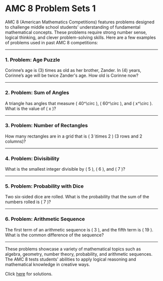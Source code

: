 # AMC 8 Problem Sets 1

AMC 8 (American Mathematics Competitions) features problems designed to challenge middle school students' understanding of fundamental mathematical concepts. These problems require strong number sense, logical thinking, and clever problem-solving skills. Here are a few examples of problems used in past AMC 8 competitions:

---

### **1. Problem: Age Puzzle**
Corinne’s age is \(3\) times as old as her brother, Zander. In \(4\) years, Corinne’s age will be twice Zander's age. How old is Corinne now?

---

### **2. Problem: Sum of Angles**
A triangle has angles that measure \( 40^\circ \), \( 60^\circ \), and \( x^\circ \). What is the value of \( x \)?

---

### **3. Problem: Number of Rectangles**
How many rectangles are in a grid that is \( 3 \times 2 \) (3 rows and 2 columns)?

---

### **4. Problem: Divisibility**
What is the smallest integer divisible by \( 5 \), \( 6 \), and \( 7 \)?

---

### **5. Problem: Probability with Dice**
Two six-sided dice are rolled. What is the probability that the sum of the numbers rolled is \( 7 \)?

---

### **6. Problem: Arithmetic Sequence**
The first term of an arithmetic sequence is \( 3 \), and the fifth term is \( 19 \). What is the common difference of the sequence?

---

These problems showcase a variety of mathematical topics such as algebra, geometry, number theory, probability, and arithmetic sequences. The AMC 8 tests students' abilities to apply logical reasoning and mathematical knowledge in creative ways.

Click [here](amc8.pset.01.sol.md) for solutions.